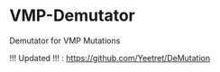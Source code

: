 # VMP-Demutator
Demutator for VMP Mutations

!!! Updated !!! : https://github.com/Yeetret/DeMutation
